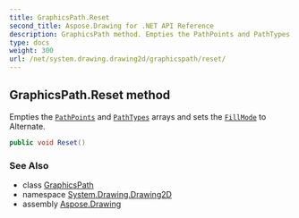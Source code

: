 ```yaml
---
title: GraphicsPath.Reset
second_title: Aspose.Drawing for .NET API Reference
description: GraphicsPath method. Empties the PathPoints and PathTypes arrays and sets the FillMode to Alternate
type: docs
weight: 300
url: /net/system.drawing.drawing2d/graphicspath/reset/
---
```

## GraphicsPath.Reset method

Empties the [`PathPoints`](../pathpoints/) and [`PathTypes`](../pathtypes/) arrays and sets the [`FillMode`](../../fillmode/) to Alternate.

```csharp
public void Reset()
```

### See Also

* class [GraphicsPath](../)
* namespace [System.Drawing.Drawing2D](../../graphicspath/)
* assembly [Aspose.Drawing](../../../)



